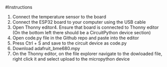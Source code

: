 #Instructions
1. Connect the temperature sensor to the board
2. Connect the ESP32 board to your computer using the USB cable
3. Open Thonny editor4. Ensure that board is connected to Thonny editor (On the bottom left there should be a CircuitPython device section)
4. Open code.py file in the Github repo and paste into the editor
5. Press Ctrl + S and save to the circuit device as code.py
6. Download adafruit_bme680.mpy
7. On the Thonny editor, on the file explorer navigate to the dowloaded file, right click it and select upload to the micropython device